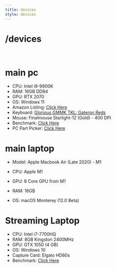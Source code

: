 ```yaml
---
title: devices
style: devices
---
```


<h1 class="emphasis-highlight">/devices</h1>

<br>

# main pc
* CPU: Intel i9-9900K
* RAM: 16GB DDR4
* GPU: RTX 2070
* OS: Windows 11
* Amazon Listing: [Click Here](https://www.amazon.com/dp/B07J1W2NHB/ref=nav_timeline_asin?_encoding=UTF8&psc=1)
* Keyboard: [Glorious GMMK TKL: Gateron Reds](https://www.pcgamingrace.com/products/gmmk-tkl-tenkeyless-brown-switch)
* Mouse: Finalmouse Starlight-12 (Gold) - 400 DPI
* Benchmark: [Click Here](https://www.userbenchmark.com/UserRun/47318779)
* PC Part Picker: [Click Here](https://pcpartpicker.com/list/wsNGK4)

# main laptop

* Model: Apple Macbook Air (Late 2020) - M1

* CPU: Apple M1
* GPU: 8 Core GPU from M1
* RAM: 16GB
* OS: macOS Monterey (12.0 Beta)

# Streaming Laptop
* CPU: Intel i7-7700HQ
* RAM: 8GB Kingston 2400MHz
* GPU: GTX 1050 (4 GB)
* OS: Windows 10 
* Capture Card: Elgato HD60s
* Benchmark: [Click Here](https://www.userbenchmark.com/UserRun/21437525)

